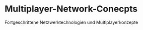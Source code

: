 Multiplayer-Network-Conecpts
============================

Fortgeschrittene Netzwerktechnologien und Multiplayerkonzepte
